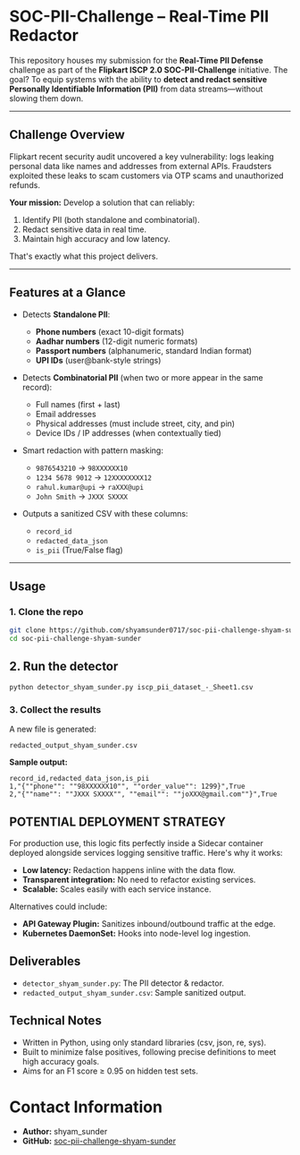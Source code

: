# SOC-PII-Challenge – Real-Time PII Redactor

This repository houses my submission for the **Real-Time PII Defense** challenge as part of the **Flipkart ISCP 2.0 SOC-PII-Challenge** initiative. The goal? To equip systems with the ability to **detect and redact sensitive Personally Identifiable Information (PII)** from data streams—without slowing them down.

---

##  Challenge Overview

Flipkart recent security audit uncovered a key vulnerability: logs leaking personal data like names and addresses from external APIs. Fraudsters exploited these leaks to scam customers via OTP scams and unauthorized refunds.

**Your mission:** Develop a solution that can reliably:
1. Identify PII (both standalone and combinatorial).
2. Redact sensitive data in real time.
3. Maintain high accuracy and low latency.

That's exactly what this project delivers.

---

##  Features at a Glance

- Detects **Standalone PII**:
  - **Phone numbers** (exact 10-digit formats)
  - **Aadhar numbers** (12-digit numeric formats)
  - **Passport numbers** (alphanumeric, standard Indian format)
  - **UPI IDs** (user@bank-style strings)

- Detects **Combinatorial PII** (when two or more appear in the same record):
  - Full names (first + last)
  - Email addresses
  - Physical addresses (must include street, city, and pin)
  - Device IDs / IP addresses (when contextually tied)

- Smart redaction with pattern masking:
  - `9876543210` → `98XXXXXX10`
  - `1234 5678 9012` → `12XXXXXXXX12`
  - `rahul.kumar@upi` → `raXXX@upi`
  - `John Smith` → `JXXX SXXXX`

- Outputs a sanitized CSV with these columns:
  - `record_id`
  - `redacted_data_json`
  - `is_pii` (True/False flag)

---

##  Usage

### 1. Clone the repo
```bash
git clone https://github.com/shyamsunder0717/soc-pii-challenge-shyam-sunder.git
cd soc-pii-challenge-shyam-sunder
```

## 2. Run the detector
```
python detector_shyam_sunder.py iscp_pii_dataset_-_Sheet1.csv
```

### 3. Collect the results

A new file is generated:

`redacted_output_shyam_sunder.csv`

**Sample output:**

```csv
record_id,redacted_data_json,is_pii
1,"{""phone"": ""98XXXXXX10"", ""order_value"": 1299}",True
2,"{""name"": ""JXXX SXXXX"", ""email"": ""joXXX@gmail.com""}",True
```
## POTENTIAL DEPLOYMENT STRATEGY

For production use, this logic fits perfectly inside a Sidecar container deployed alongside services logging sensitive traffic. Here's why it works:

* **Low latency:** Redaction happens inline with the data flow.
* **Transparent integration:** No need to refactor existing services.
* **Scalable:** Scales easily with each service instance.

Alternatives could include:

* **API Gateway Plugin:** Sanitizes inbound/outbound traffic at the edge.
* **Kubernetes DaemonSet:** Hooks into node-level log ingestion.

## Deliverables

* `detector_shyam_sunder.py`: The PII detector & redactor.
* `redacted_output_shyam_sunder.csv`: Sample sanitized output.

## Technical Notes

* Written in Python, using only standard libraries (csv, json, re, sys).
* Built to minimize false positives, following precise definitions to meet high accuracy goals.
* Aims for an F1 score ≥ 0.95 on hidden test sets.

# Contact Information

* **Author:** shyam_sunder
* **GitHub:** [soc-pii-challenge-shyam-sunder](https://github.com/shyamsunder0717/soc-pii-challenge-shyam-sunder)

